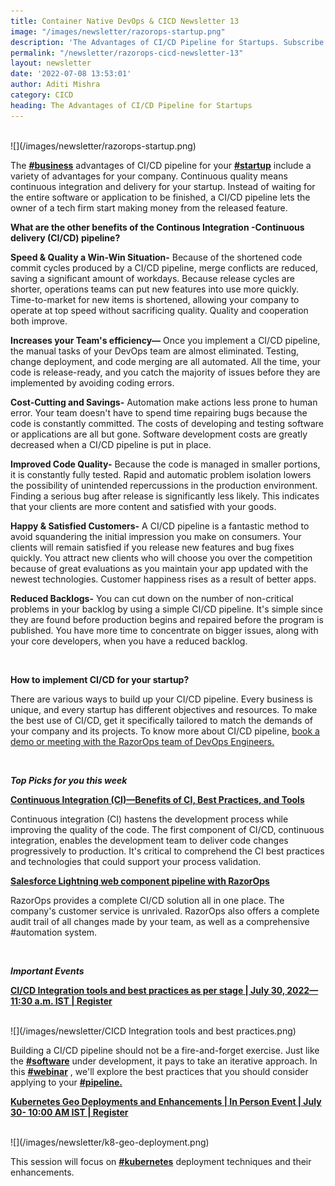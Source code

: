 ```yaml
---
title: Container Native DevOps & CICD Newsletter 13
image: "/images/newsletter/razorops-startup.png"
description: 'The Advantages of CI/CD Pipeline for Startups. Subscribe to get the latest updates on container-native and DevOps news around the globe.'
permalink: "/newsletter/razorops-cicd-newsletter-13"
layout: newsletter
date: '2022-07-08 13:53:01'
author: Aditi Mishra
category: CICD
heading: The Advantages of CI/CD Pipeline for Startups
---
```

<br>
![](/images/newsletter/razorops-startup.png)
<br>

The **[#business](https://www.linkedin.com/feed/hashtag/business?lipi=urn%3Ali%3Apage%3Ad_flagship3_pulse_read%3BGnc%2BSIkfQ%2FGLMRrL%2FsgbNw%3D%3D)** advantages of CI/CD pipeline for your **[#startup](https://www.linkedin.com/feed/hashtag/startup?lipi=urn%3Ali%3Apage%3Ad_flagship3_pulse_read%3BGnc%2BSIkfQ%2FGLMRrL%2FsgbNw%3D%3D)** include a variety of advantages for your company. Continuous quality means continuous integration and delivery for your startup. Instead of waiting for the entire software or application to be finished, a CI/CD pipeline lets the owner of a tech firm start making money from the released feature.


**What are the other benefits of the Continous Integration -Continuous delivery (CI/CD) pipeline?**


**Speed & Quality a Win-Win Situation-** Because of the shortened code commit cycles produced by a CI/CD pipeline, merge conflicts are reduced, saving a significant amount of workdays. Because release cycles are shorter, operations teams can put new features into use more quickly. Time-to-market for new items is shortened, allowing your company to operate at top speed without sacrificing quality. Quality and cooperation both improve.
<br>

**Increases your Team's efficiency—** Once you implement a CI/CD pipeline, the manual tasks of your DevOps team are almost eliminated. Testing, change deployment, and code merging are all automated. All the time, your code is release-ready, and you catch the majority of issues before they are implemented by avoiding coding errors.
<br>

**Cost-Cutting and Savings-** Automation make actions less prone to human error. Your team doesn't have to spend time repairing bugs because the code is constantly committed. The costs of developing and testing software or applications are all but gone. Software development costs are greatly decreased when a CI/CD pipeline is put in place.
<br>

**Improved Code Quality-**  Because the code is managed in smaller portions, it is constantly fully tested. Rapid and automatic problem isolation lowers the possibility of unintended repercussions in the production environment. Finding a serious bug after release is significantly less likely. This indicates that your clients are more content and satisfied with your goods.
<br>

**Happy & Satisfied Customers-** A CI/CD pipeline is a fantastic method to avoid squandering the initial impression you make on consumers. Your clients will remain satisfied if you release new features and bug fixes quickly. You attract new clients who will choose you over the competition because of great evaluations as you maintain your app updated with the newest technologies. Customer happiness rises as a result of better apps.
<br>

**Reduced Backlogs-** You can cut down on the number of non-critical problems in your backlog by using a simple CI/CD pipeline. It's simple since they are found before production begins and repaired before the program is published. You have more time to concentrate on bigger issues, along with your core developers, when you have a reduced backlog.


<br>

**How to implement CI/CD for your startup?**
<br>

There are various ways to build up your CI/CD pipeline. Every business is unique, and every startup has different objectives and resources. To make the best use of CI/CD, get it specifically tailored to match the demands of your company and its projects. To know more about CI/CD pipeline, [book a demo or meeting with the RazorOps team of DevOps Engineers.](https://bit.ly/3yuFe1G)

<br>

***Top Picks for you this week***
<br>

**[Continuous Integration (CI)—Benefits of CI, Best Practices, and Tools](https://bit.ly/3uv4svR)**

Continuous integration (CI) hastens the development process while improving the quality of the code. The first component of CI/CD, continuous integration, enables the development team to deliver code changes progressively to production. It's critical to comprehend the CI best practices and technologies that could support your process validation.


**[Salesforce Lightning web component pipeline with RazorOps](https://bit.ly/3It7PJl)**

RazorOps provides a complete CI/CD solution all in one place. The company's customer service is unrivaled. RazorOps also offers a complete audit trail of all changes made by your team, as well as a comprehensive #automation system. 


<br>

 ***Important Events***
<br>
 
<p><b><a href="https://bit.ly/3c0Q0Fw" target="_blank">CI/CD Integration tools and best practices as per stage | July 30, 2022—11:30 a.m. IST | Register</a></b></p>

<br>
![](/images/newsletter/CICD Integration tools and best practices.png)
<br>

Building a CI/CD pipeline should not be a fire-and-forget exercise. Just like the **[#software](https://www.linkedin.com/feed/hashtag/software?lipi=urn%3Ali%3Apage%3Ad_flagship3_pulse_read%3BGnc%2BSIkfQ%2FGLMRrL%2FsgbNw%3D%3D)** under development, it pays to take an iterative approach. In this **[#webinar](https://www.linkedin.com/feed/hashtag/webinar?lipi=urn%3Ali%3Apage%3Ad_flagship3_pulse_read%3B%2F%2FlOKRHrTlyygmFu6E8UqQ%3D%3D)** , we'll explore the best practices that you should consider applying to your **[#pipeline.](https://www.linkedin.com/feed/hashtag/pipeline?lipi=urn%3Ali%3Apage%3Ad_flagship3_pulse_read%3B%2F%2FlOKRHrTlyygmFu6E8UqQ%3D%3D)** 


<p><b><a href="https://www.meetup.com/cloudnloud/events/286753400/" target="_blank">Kubernetes Geo Deployments and Enhancements | In Person Event | July 30- 10:00 AM IST | Register</a></b></p>

<br>
![](/images/newsletter/k8-geo-deployment.png)
<br>

This session will focus on **[#kubernetes](https://www.linkedin.com/feed/hashtag/kubernetes?lipi=urn%3Ali%3Apage%3Ad_flagship3_pulse_read%3BpjBIehkMSVKacHUbEm%2FVmA%3D%3D)** deployment techniques and their enhancements.
